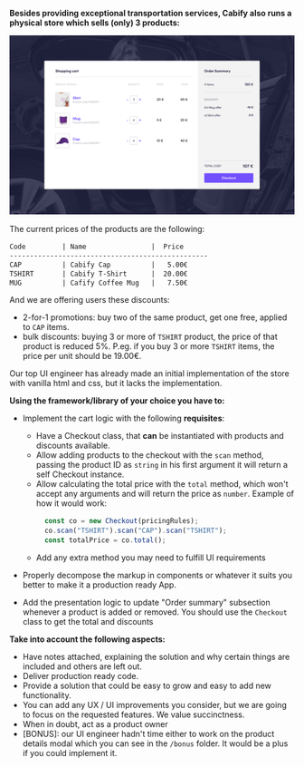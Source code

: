 **Besides providing exceptional transportation services, Cabify also runs a physical store which sells (only) 3 products:**

![Example image](./example.png?raw=true)

The current prices of the products are the following:
```
Code         | Name                |  Price
-------------------------------------------------
CAP          | Cabify Cap          |   5.00€
TSHIRT       | Cabify T-Shirt      |  20.00€
MUG          | Cafify Coffee Mug   |   7.50€
```

And we are offering users these discounts:
 * 2-for-1 promotions: buy two of the same product, get one free, applied to `CAP` items.
 * bulk discounts: buying 3 or more of `TSHIRT` product, the price of that product is reduced 5%. P.eg. if you buy 3 or more `TSHIRT` items, the price per unit should be 19.00€.

Our top UI engineer has already made an initial implementation of the store with vanilla html and css, but it lacks the implementation.

**Using the framework/library of your choice you have to:**
- Implement the cart logic with the following **requisites**:
  - Have a Checkout class, that **can** be instantiated with products and discounts available.
  - Allow adding products to the checkout with the `scan` method, passing the product ID as `string` in his first argument it will return a self Checkout instance.
  - Allow calculating the total price with the `total` method, which won't accept any arguments and will return the price as `number`.
    Example of how it would work:
    ```javascript
      const co = new Checkout(pricingRules);
      co.scan("TSHIRT").scan("CAP").scan("TSHIRT");
      const totalPrice = co.total();
    ```
  - Add any extra method you may need to fulfill UI requirements

- Properly decompose the markup in components or whatever it suits you better to make it a production ready App.

- Add the presentation logic to update "Order summary" subsection whenever a product is added or removed.
You should use the `Checkout` class to get the total and discounts


**Take into account the following aspects:**
- Have notes attached, explaining the solution and why certain things are included and others are left out.
- Deliver production ready code.
- Provide a solution that could be easy to grow and easy to add new functionality.
- You can add any UX / UI improvements you consider, but we are going to focus on the requested features.
We value succinctness.
- When in doubt, act as a product owner
- [BONUS]: our UI engineer hadn't time either to work on the product details modal which you can see in the `/bonus` folder. It would be a plus if you could implement it.
